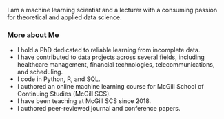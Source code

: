 I am a machine learning scientist and a lecturer with a consuming passion for theoretical and applied data science. 
### More about Me
- I hold a PhD dedicated to reliable learning from incomplete data.
- I have contributed to data projects across several fields, including healthcare management, financial technologies, telecommunications, and scheduling.
- I code in Python, R, and SQL.
- I authored an online machine learning course for McGill School of Continuing Studies (McGill SCS).
- I have been teaching at McGill SCS since 2018. 
- I authored peer-reviewed journal and conference papers.

